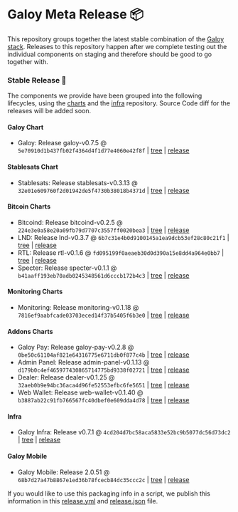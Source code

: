 # Galoy Meta Release 📦

This repository groups together the latest stable combination of the [Galoy stack](https://github.com/GaloyMoney/awesome-galoy#tech-components). 
Releases to this repository happen after we complete testing out the individual components on staging and therefore should be good to go together with.

### Stable Release 🎉

The components we provide have been grouped into the following lifecycles, using the [charts](https://github.com/GaloyMoney/charts) and the [infra](https://github.com/GaloyMoney/galoy-infra) repository. 
Source Code diff for the releases will be added soon.

#### Galoy Chart
- Galoy: Release galoy-v0.7.5 @ `5e70910d1b437fb02f4364d4f1d77e4060e42f8f` | [tree](https://github.com/GaloyMoney/charts/tree/5e70910d1b437fb02f4364d4f1d77e4060e42f8f/charts/galoy) | [release](https://github.com/GaloyMoney/charts/releases/tag/galoy-v0.7.5)

#### Stablesats Chart
- Stablesats: Release stablesats-v0.3.13 @ `32e01e609760f2d01942de5f4730b38018b4371d` | [tree](https://github.com/GaloyMoney/charts/tree/32e01e609760f2d01942de5f4730b38018b4371d/charts/stablesats) | [release](https://github.com/GaloyMoney/charts/releases/tag/stablesats-v0.3.13)

#### Bitcoin Charts
- Bitcoind: Release bitcoind-v0.2.5 @ `224e3e0a58e20a09fb79d7707c3557ff0020bea3` | [tree](https://github.com/GaloyMoney/charts/tree/224e3e0a58e20a09fb79d7707c3557ff0020bea3/charts/bitcoind) | [release](https://github.com/GaloyMoney/charts/releases/tag/bitcoind-v0.2.5)
- LND: Release lnd-v0.3.7 @ `6b7c31e4b0d9100145a1ea9dcb53ef28c80c21f1` | [tree](https://github.com/GaloyMoney/charts/tree/6b7c31e4b0d9100145a1ea9dcb53ef28c80c21f1/charts/lnd) | [release](https://github.com/GaloyMoney/charts/releases/tag/lnd-v0.3.7)
- RTL: Release rtl-v0.1.6 @ `fd095199f0aeaeb30d0d390a15e8dd4a964e0bb7` | [tree](https://github.com/GaloyMoney/charts/tree/fd095199f0aeaeb30d0d390a15e8dd4a964e0bb7/charts/rtl) | [release](https://github.com/GaloyMoney/charts/releases/tag/rtl-v0.1.6)
- Specter: Release specter-v0.1.1 @ `b41aaff193eb70adb0245348561d6cccb172b4c3` | [tree](https://github.com/GaloyMoney/charts/tree/b41aaff193eb70adb0245348561d6cccb172b4c3/charts/specter) | [release](https://github.com/GaloyMoney/charts/releases/tag/specter-v0.1.1)

#### Monitoring Charts
- Monitoring: Release monitoring-v0.1.18 @ `7816ef9aabfcade03703eced14f37b5405f6b3e0` | [tree](https://github.com/GaloyMoney/charts/tree/7816ef9aabfcade03703eced14f37b5405f6b3e0/charts/monitoring) | [release](https://github.com/GaloyMoney/charts/releases/tag/monitoring-v0.1.18)

#### Addons Charts
- Galoy Pay: Release galoy-pay-v0.2.8 @ `0be50c61104af821e64316775e6711db0f877c4b` | [tree](https://github.com/GaloyMoney/charts/tree/0be50c61104af821e64316775e6711db0f877c4b/charts/galoy-pay) | [release](https://github.com/GaloyMoney/charts/releases/tag/galoy-pay-v0.2.8)
- Admin Panel: Release admin-panel-v0.1.13 @ `d179b0c4ef465977430865714775bd9338f02721` | [tree](https://github.com/GaloyMoney/charts/tree/d179b0c4ef465977430865714775bd9338f02721/charts/admin-panel) | [release](https://github.com/GaloyMoney/charts/releases/tag/admin-panel-v0.1.13)
- Dealer: Release dealer-v0.1.25 @ `32aeb0b9e94bc36aca4d96fe52553efbc6fe5651` | [tree](https://github.com/GaloyMoney/charts/tree/32aeb0b9e94bc36aca4d96fe52553efbc6fe5651/charts/dealer) | [release](https://github.com/GaloyMoney/charts/releases/tag/dealer-v0.1.25)
- Web Wallet: Release web-wallet-v0.1.40 @ `b3887ab22c91fb766567fc40dbef0e609dda4d78` | [tree](https://github.com/GaloyMoney/charts/tree/b3887ab22c91fb766567fc40dbef0e609dda4d78/charts/web_wallet) | [release](https://github.com/GaloyMoney/charts/releases/tag/web-wallet-v0.1.40)

#### Infra

- Galoy Infra: Release v0.7.1 @ `4cd204d7bc58aca5833e52bc9b5077dc56d73dc2` | [tree](https://github.com/GaloyMoney/galoy-infra/tree/4cd204d7bc58aca5833e52bc9b5077dc56d73dc2) | [release](https://github.com/GaloyMoney/galoy-infra/releases/tag/v0.7.1)

#### Galoy Mobile

- Galoy Mobile: Release 2.0.51 @ `68b7d27a47b8867e1ed36b78fcecb84dc35ccc2c` | [tree](https://github.com/GaloyMoney/galoy-mobile/tree/68b7d27a47b8867e1ed36b78fcecb84dc35ccc2c) | [release](https://github.com/GaloyMoney/galoy-mobile/releases/tag/2.0.51)

If you would like to use this packaging info in a script, we publish this information in this [release.yml](./release.yml) and [release.json](./release.json) file.
